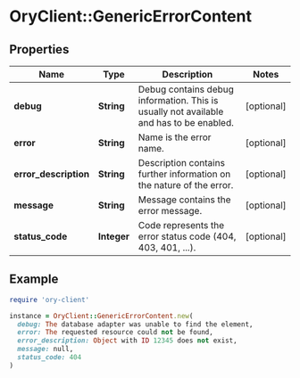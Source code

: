 # OryClient::GenericErrorContent

## Properties

| Name | Type | Description | Notes |
| ---- | ---- | ----------- | ----- |
| **debug** | **String** | Debug contains debug information. This is usually not available and has to be enabled. | [optional] |
| **error** | **String** | Name is the error name. | [optional] |
| **error_description** | **String** | Description contains further information on the nature of the error. | [optional] |
| **message** | **String** | Message contains the error message. | [optional] |
| **status_code** | **Integer** | Code represents the error status code (404, 403, 401, ...). | [optional] |

## Example

```ruby
require 'ory-client'

instance = OryClient::GenericErrorContent.new(
  debug: The database adapter was unable to find the element,
  error: The requested resource could not be found,
  error_description: Object with ID 12345 does not exist,
  message: null,
  status_code: 404
)
```

